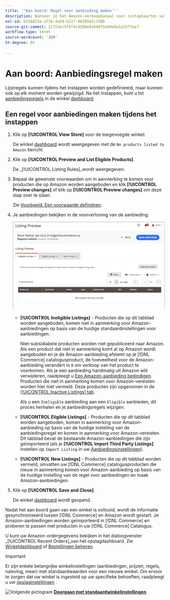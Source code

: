 ```yaml
---
title: '"Aan boord: Regel voor aanbieding maken'''
description: Wanneer je het Amazon-verkoopkanaal voor instapkaarten voltooit, moet je de regels voor eerste aanbiedingen maken voor het genereren van Amazon-aanbiedingen voor je [!DNL Commerce] producten.
exl-id: b318823e-a726-4a59-b117-9838562c7d8b
source-git-commit: 2c753ec5f6f4cd509e61b4875e09e9a1a2577ee7
workflow-type: tm+mt
source-wordcount: '389'
ht-degree: 0%

---
```


# Aan boord: Aanbiedingsregel maken

Lijstregels kunnen tijdens het instappen worden gedefinieerd, maar kunnen ook op elk moment worden gewijzigd. Na het instappen, kunt u tot [aanbiedingsregels](./listing-rules.md) in de winkel [dashboard](./amazon-store-dashboard.md).

## Een regel voor aanbiedingen maken tijdens het instappen

1. Klik op **[!UICONTROL View Store]** voor de toegevoegde winkel.

   De winkel [dashboard](./amazon-store-dashboard.md) wordt weergegeven met de `No products listed to Amazon` bericht.

1. Klik op **[!UICONTROL Preview and List Eligible Products]**.

   De _[!UICONTROL Listing Rules]_wordt weergegeven.

1. Bepaal de gewenste voorwaarden om in aanmerking te komen voor producten die op Amazon worden aangeboden en klik **[!UICONTROL Preview changes]** of klik op **[!UICONTROL Preview changes]** om deze stap over te slaan.

   Zie [Voorbeeld: Een voorwaarde definiëren](./ob-define-condition-example.md).

1. Je aanbiedingen bekijken in de voorvertoning van de aanbieding:

   ![Voorvertoning van aanbieding](assets/amazon-ob-listing-preview.png)

   - **[!UICONTROL Ineligible Listings]** - Producten die op dit tabblad worden aangeboden, komen niet in aanmerking voor Amazon-aanbiedingen op basis van de huidige standaardinstellingen voor aanbiedingen.

      Niet-subsidiabele producten worden niet gepubliceerd naar Amazon. Als een product dat niet in aanmerking komt al op Amazon wordt aangeboden en je de Amazon-aanbieding afstemt op je [!DNL Commerce] catalogusproduct, de hoeveelheid voor de Amazon-aanbieding verandert in `0` om verkoop van het product te voorkomen. Als je een aanbieding handmatig uit Amazon wilt verwijderen, raadpleegt u [Een Amazon-aanbieding beëindigen](./end-listings-manually.md). Producten die niet in aanmerking komen voor Amazon-vereisten worden hier niet vermeld. Deze producten zijn opgenomen in de [[!UICONTROL Inactive Listings] tab](./inactive-listings.md).

      Als u een `Ineligible` aanbieding aan een `Eligible` aanbieden, dit proces herhalen en je aanbiedingsregels wijzigen.

   - **[!UICONTROL Eligible Listings]** - Producten die op dit tabblad worden aangeboden, komen in aanmerking voor Amazon-aanbieding op basis van de huidige instelling van de aanbiedingsregel en komen in aanmerking voor Amazon-vereisten. Dit tabblad bevat de bestaande Amazon-aanbiedingen die zijn geïmporteerd (als je **[!UICONTROL Import Third Party Listings]** instellen op `Import Listing` in uw [Aanbiedingsinstellingen](./listing-settings.md)).

   - **[!UICONTROL New Listings]** - Producten die op dit tabblad worden vermeld, omvatten uw [!DNL Commerce] catalogusproducten die nieuw in aanmerking komen voor Amazon-aanbieding op basis van de huidige instelling van de regel voor aanbiedingen en maak Amazon-aanbiedingen.

1. Klik op **[!UICONTROL Save and Close]**.

   De winkel [dashboard](./amazon-store-dashboard.md) wordt geopend.

Nadat het aan boord gaan van een winkel is voltooid, wordt de informatie gesynchroniseerd tussen [!DNL Commerce] en Amazon wordt gestart. Je Amazon-aanbiedingen worden geïmporteerd in [!DNL Commerce] en proberen te passen met producten in uw [!DNL Commerce] Catalogus.

U kunt uw Amazon-ordergegevens bekijken in het dialoogvenster _[!UICONTROL Recent Orders]_van het opslagdashboard. Zie [Winkeldashboard](./amazon-store-dashboard.md) of [Bestellingen beheren](./managing-orders.md).

>[!IMPORTANT]
>
>Er zijn enkele belangrijke winkelinstellingen (aanbiedingen, prijzen, regels, naleving, meer) met standaardwaarden voor een nieuwe winkel. Om ervoor te zorgen dat uw winkel is ingesteld op uw specifieke behoeften, raadpleegt u uw [opslaginstellingen](./default-store-settings.md) .

![Volgende pictogram](assets/btn-next.png) [**Doorgaan met standaardwinkelinstellingen**](./default-store-settings.md)
